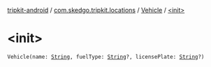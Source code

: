 [tripkit-android](../../index.md) / [com.skedgo.tripkit.locations](../index.md) / [Vehicle](index.md) / [&lt;init&gt;](./-init-.md)

# &lt;init&gt;

`Vehicle(name: `[`String`](https://kotlinlang.org/api/latest/jvm/stdlib/kotlin/-string/index.html)`, fuelType: `[`String`](https://kotlinlang.org/api/latest/jvm/stdlib/kotlin/-string/index.html)`?, licensePlate: `[`String`](https://kotlinlang.org/api/latest/jvm/stdlib/kotlin/-string/index.html)`?)`
